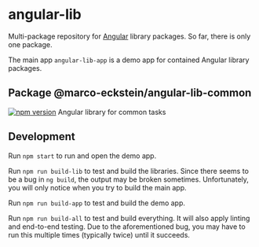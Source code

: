 # angular-lib

Multi-package repository for [Angular](https://angular.io/) library packages. So far, there is only one package.

The main app `angular-lib-app` is a demo app for contained Angular library packages.

## Package @marco-eckstein/angular-lib-common

[![npm version](https://badge.fury.io/js/%40marco-eckstein%2Fangular-lib-common.svg)](https://badge.fury.io/js/%40marco-eckstein%2Fangular-lib-common) Angular library for common tasks

## Development

Run `npm start` to run and open the demo app.

Run `npm run build-lib` to test and build the libraries.
Since there seems to be a bug in `ng build`, the output may be broken sometimes.
Unfortunately, you will only notice when you try to build the main app.

Run `npm run build-app` to test and build the demo app.

Run `npm run build-all` to test and build everything. It will also apply linting and end-to-end testing.
Due to the aforementioned bug, you may have to run this multiple times (typically twice) until it succeeds.
